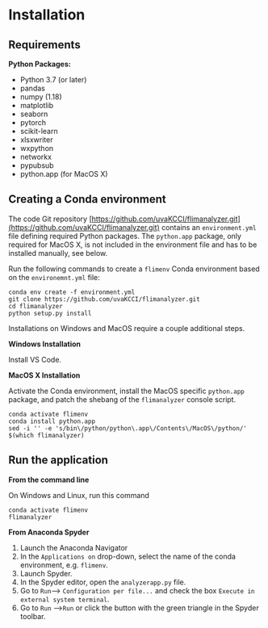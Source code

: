 # Installation

## Requirements

**Python Packages:**
* Python 3.7 (or later)
* pandas
* numpy (1.18)
* matplotlib
* seaborn
* pytorch
* scikit-learn
* xlsxwriter
* wxpython
* networkx
* pypubsub
* python.app (for MacOS X)

## Creating a Conda environment

The code Git repository [https://github.com/uvaKCCI/flimanalyzer.git](https://github.com/uvaKCCI/flimanalyzer.git) contains an `environment.yml` file defining required Python packages. The `python.app` package, only required for MacOS X, is not included in the environment file and has to be installed manually, see below.

Run the following commands to create a `flimenv` Conda environment based on the `environemnt.yml` file:
```
conda env create -f environment.yml
git clone https://github.com/uvaKCCI/flimanalyzer.git
cd flimanalyzer
python setup.py install
```
Installations on Windows and MacOS require a couple additional steps.

**Windows Installation**

Install VS Code.

**MacOS X Installation**

Activate the Conda environment, install the MacOS specific `python.app` package, and patch the shebang of the `flimanalyzer` console script. 
```
conda activate flimenv
conda install python.app
sed -i '' -e 's/bin\/python/python\.app\/Contents\/MacOS\/python/' $(which flimanalyzer)
```

## Run the application

**From the command line**

On Windows and Linux, run this command
```
conda activate flimenv 
flimanalyzer
```


**From Anaconda Spyder**
1. Launch the Anaconda Navigator
2. In the `Applications on` drop-down, select the name of the conda environment, e.g. `flimenv`. 
3. Launch Spyder.
4. In the Spyder editor, open the `analyzerapp.py` file.
5. Go to `Run`--> `Configuration per file...` and check the box `Execute in external system terminal`.
6. Go to `Run` -->`Run` or click the button with the green triangle in the Spyder toolbar.
